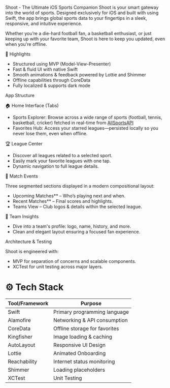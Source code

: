 Shoot - The Ultimate iOS Sports Companion
Shoot is your smart gateway into the world of sports. 
Designed exclusively for iOS and built with using Swift, the app brings global sports data to your fingertips in a sleek, responsive, and intuitive experience.

Whether you’re a die-hard football fan, a basketball enthusiast, or just keeping up with your favorite team, Shoot is here to keep you updated, even when you're offline.

🚀 Highlights

- Structured using MVP (Model-View-Presenter)
- Fast & fluid UI with native Swift 
- Smooth animations & feedback powered by Lottie and Shimmer
- Offline capabilities through CoreData
- Fully localized & supports dark mode


 App Structure

🏠 Home Interface (Tabs)

- Sports Explorer: Browse across a wide range of sports (football, tennis, basketball, cricker) fetched in real-time from [AllSportsAPI](https://allsportsapi.com/)
- Favorites Hub: Access your starred leagues—persisted locally so you never lose them, even when offline.

🏆 League Center

- Discover all leagues related to a selected sport.
- Easily mark your favorite leagues with one tap.
- Dynamic navigation to full league details.

📅 Match Events

Three segmented sections displayed in a modern compositional layout:
- Upcoming Matches** – Who’s playing next and when.
- Recent Matches** – Final scores and highlights.
- Teams View – Club logos & details within the selected league.

👕 Team Insights

- Dive into a team's profile: logo, name, history, and more.
- Clean and elegant layout ensuring a focused fan experience.


Architecture & Testing

Shoot is engineered with:
- MVP for separation of concerns and scalable components.
- XCTest for unit testing across major layers.

# ⚙️ Tech Stack

| Tool/Framework     | Purpose                          |
|--------------------|----------------------------------|
| Swift              | Primary programming language     |
| Alamofire          | Networking & API consumption     |
| CoreData           | Offline storage for favorites    |
| Kingfisher         | Image loading & caching          |
| AutoLayout         | Responsive UI Design             |
| Lottie             | Animated Onboarding              |
| Reachability       | Internet status monitoring       |
| Shimmer            | Loading placeholders             |
| XCTest             | Unit Testing                     |
